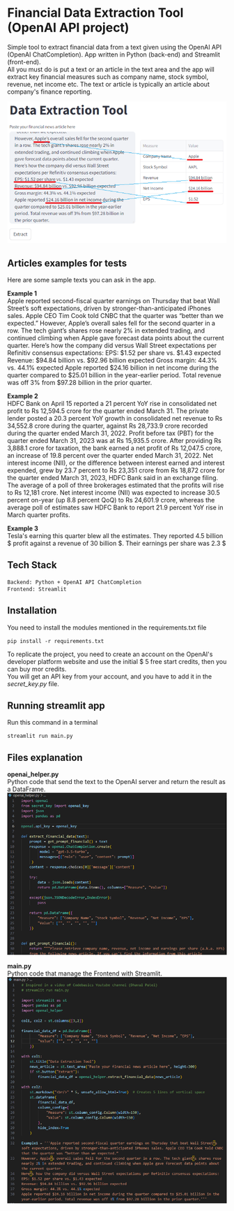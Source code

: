 # Financial Data Extraction Tool (OpenAI API project)

Simple tool to extract financial data from a text given using the OpenAI API (OpenAI ChatCompletion). App written in Python (back-end) and Streamlit (front-end).<br>
All you must do is put a text or an article in the text area and the app will extract key financial measures such as company name, stock symbol, revenue, net income etc. The text or article is typically an article about company's finance reporting. 

![01 Preview](./Images_README.md/01_Preview.png)

## Articles examples for tests
Here are some sample texts you can ask in the app.

**Example 1**<br>
Apple reported second-fiscal quarter earnings on Thursday that beat Wall Street’s soft expectations, driven by stronger-than-anticipated iPhones sales. Apple CEO Tim Cook told CNBC that the quarter was “better than we expected.” 
However, Apple’s overall sales fell for the second quarter in a row. The tech giant’s shares rose nearly 2% in extended trading, and continued climbing when Apple gave forecast data points about the current quarter.
Here’s how the company did versus Wall Street expectations per Refinitiv consensus expectations: 
EPS: $1.52 per share vs. $1.43 expected 
Revenue: $94.84 billion vs. $92.96 billion expected 
Gross margin: 44.3% vs. 44.1% expected 
Apple reported $24.16 billion in net income during the quarter compared to $25.01 billion in the year-earlier period. Total revenue was off 3% from $97.28 billion in the prior quarter.

**Example 2**<br>
HDFC Bank on April 15 reported a 21 percent YoY rise in consolidated net profit to Rs 12,594.5 crore for the quarter ended March 31. The private lender posted a 20.3 percent YoY growth in consolidated net revenue to Rs 34,552.8 crore during the quarter, against Rs 28,733.9 crore recorded during the quarter ended March 31, 2022.
Profit before tax (PBT) for the quarter ended March 31, 2023 was at Rs 15,935.5 crore. After providing Rs 3,888.1 crore for taxation, the bank earned a net profit of Rs 12,047.5 crore, an increase of 19.8 percent over the quarter ended March 31, 2022.
Net interest income (NII), or the difference between interest earned and interest expended, grew by 23.7 percent to Rs 23,351 crore from Rs 18,872 crore for the quarter ended March 31, 2023, HDFC Bank said in an exchange filing.
The average of a poll of three brokerages estimated that the profits will rise to Rs 12,181 crore. Net interest income (NII) was expected to increase 30.5 percent on-year (up 8.8 percent QoQ) to Rs 24,601.9 crore, whereas the average poll of estimates saw HDFC Bank to report 21.9 percent YoY rise in March quarter profits.

**Example 3**<br>
Tesla's earning this quarter blew all the estimates. They reported 4.5 billion \$ profit against a revenue of 30 billion \$. Their earnings per share was 2.3 \$

## Tech Stack
```commandline
Backend: Python + OpenAI API ChatCompletion
Frontend: Streamlit
```

## Installation
You need to install the modules mentioned in the requirements.txt file
```doctest
pip install -r requirements.txt
```
To replicate the project, you need to create an account on the OpenAI's developer platform website and use the initial $ 5 free start credits, then you can buy mor credits.<br>
You will get an API key from your account, and you have to add it in the _secret_key.py_ file.

## Running streamlit app
Run this command in a terminal
```commandline
streamlit run main.py
```

## Files explanation
**openai_helper.py**<br>
Python code that send the text to the OpenAI server and return the result as a DataFrame.
![02 OpenAI Helper](./Images_README.md/02_OpenAI_Helper.png)

**main.py**<br>
Python code that manage the Frontend with Streamlit.
![03 Main](./Images_README.md/03_Main.png)

